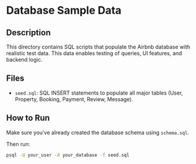 # Database Sample Data

## Description

This directory contains SQL scripts that populate the Airbnb database with realistic test data. This data enables testing of queries, UI features, and backend logic.

## Files

- `seed.sql`: SQL INSERT statements to populate all major tables (User, Property, Booking, Payment, Review, Message).

## How to Run

Make sure you’ve already created the database schema using `schema.sql`.

Then run:

```bash
psql -U your_user -d your_database -f seed.sql